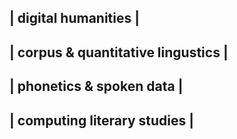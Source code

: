 ## | digital humanities |
## | corpus & quantitative lingustics |
## | phonetics & spoken data |
## | computing literary studies |
